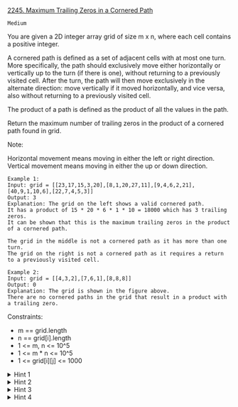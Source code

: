 [2245. Maximum Trailing Zeros in a Cornered Path](https://leetcode.com/problems/maximum-trailing-zeros-in-a-cornered-path/description/)

`Medium`

You are given a 2D integer array grid of size m x n, where each cell contains a positive integer.

A cornered path is defined as a set of adjacent cells with at most one turn. More specifically, the path should exclusively move either horizontally or vertically up to the turn (if there is one), without returning to a previously visited cell. After the turn, the path will then move exclusively in the alternate direction: move vertically if it moved horizontally, and vice versa, also without returning to a previously visited cell.

The product of a path is defined as the product of all the values in the path.

Return the maximum number of trailing zeros in the product of a cornered path found in grid.

Note:

Horizontal movement means moving in either the left or right direction.
Vertical movement means moving in either the up or down direction.
 
```
Example 1:
Input: grid = [[23,17,15,3,20],[8,1,20,27,11],[9,4,6,2,21],[40,9,1,10,6],[22,7,4,5,3]]
Output: 3
Explanation: The grid on the left shows a valid cornered path.
It has a product of 15 * 20 * 6 * 1 * 10 = 18000 which has 3 trailing zeros.
It can be shown that this is the maximum trailing zeros in the product of a cornered path.

The grid in the middle is not a cornered path as it has more than one turn.
The grid on the right is not a cornered path as it requires a return to a previously visited cell.

Example 2:
Input: grid = [[4,3,2],[7,6,1],[8,8,8]]
Output: 0
Explanation: The grid is shown in the figure above.
There are no cornered paths in the grid that result in a product with a trailing zero.
```

Constraints:

- m == grid.length
- n == grid[i].length
- 1 <= m, n <= 10^5
- 1 <= m * n <= 10^5
- 1 <= grid[i][j] <= 1000

<details>
<summary>Hint 1</summary>

What actually tells us the trailing zeros of the product of a path?

</details>

<details>
<summary>Hint 2</summary>

It is the sum of the exponents of 2 and sum of the exponents of 5 of the prime factorizations of the numbers on that path. The smaller of the two is the answer for that path.

</details>

<details>
<summary>Hint 3</summary>

We can then treat each cell as the elbow point and calculate the largest minimum (sum of 2 exponents, sum of 5 exponents) from the combination of top-left, top-right, bottom-left and bottom-right.

</details>

<details>
<summary>Hint 4</summary>

To do this efficiently, we should use the prefix sum technique.

</details>